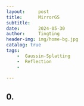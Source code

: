 ```yaml
---
layout:     post
title:      MirrorGS
subtitle:   
date:       2024-05-30
author:     Tingting
header-img: img/home-bg.jpg
catalog: true
tags:
    -  Gaussin-Splatting
    -  Reflection
    -  
    
---
```


<script type="text/javascript" async src="https://cdn.mathjax.org/mathjax/latest/MathJax.js?config=TeX-MML-AM_CHTML"> </script>



## 0.  
 